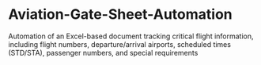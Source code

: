 # Aviation-Gate-Sheet-Automation
Automation of an Excel-based document tracking critical flight information, including flight numbers, departure/arrival airports, scheduled times (STD/STA), passenger numbers, and special requirements
